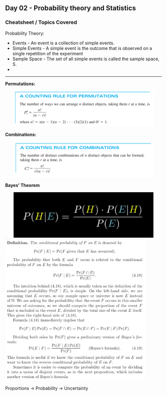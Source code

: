 ## Day 02 - Probability theory and Statistics

### Cheatsheet / Topics Covered

Probability Theory:

- Events - An event is a collection of simple events.
- Simple Events - A simple event is the outcome that is observed on a single repetition of the experiment
- Sample Space - The set of all simple events is called the sample space, S.
- 


---
**Permutations:**

<div align="center">
  <img src="images/permutations.png" alt="Permutation" width="450"/>
</div>

**Combinations:**

<div align="center">
  <img src="images/combinations.png" alt="Combination" width="450"/>
</div>



**Bayes' Theorem**

<div align="center">
  <img src="images/bayes theorem.png" alt="Bayes Theorem" width="450"/>
</div>


  <img src="images/bayes theorem 2.png" alt="Bayes Theorem 2" width="450"/>
</div>

Proportions → Probability → Uncertainty
